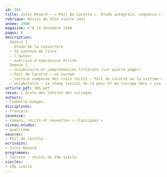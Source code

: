 ```yaml
---
id: 365
title: Jules Renard – « Poil de Carotte ». Étude intégrale, séquence (1/3)
rubrique: Récits du XIXe siècle [4e]
annee: 1990
magazine: n°6 15 décembre 1990
pages: 8
description:
  Séance 1
  – étude de la couverture
  – le contenu du livre
  – l’auteur
  – exercice d’expression écrite
  Séance 2
  – vocabulaire et compréhension littérale (sur quatre pages)
  – Poil de Carotte – un surnom
  – lecture comparée des trois récits – Poil de Carotte ou la victime désignée
  – vocabulaire – le champ lexical de la peur et du courage dans « Les Poules »
article_pdf: 365.pdf
revue: L’école des lettres des collèges
auteurs:
- Isabelle Guégen
disciplines:
- français
jeunesse:
- romans, récits et nouvelles « classiques »
niveau_etudes:
- quatrième
oeuvres:
- Poil de carotte
ecrivains:
- Jules Renard
programmes:
- lecture - récits du 19e siècle
siecles:
- 19e siècle
---
```

